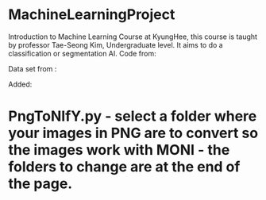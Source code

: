 
# MachineLearningProject
Introduction to Machine Learning Course at KyungHee, this course is taught by professor Tae-Seong Kim, Undergraduate level. It aims to do a classification or segmentation AI. 
Code from:

Data set from :

Added: 

PngToNIfY.py - select a folder where your images in PNG are to convert so the images work with MONI - the folders to change are at the end of the page. 
=======
